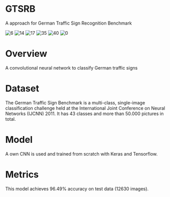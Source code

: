# GTSRB
A approach  for German Traffic Sign Recognition Benchmark

![6](https://user-images.githubusercontent.com/80426868/110699205-e474ee00-81ee-11eb-8b2d-126602a37778.png)
![14](https://user-images.githubusercontent.com/80426868/110699216-e76fde80-81ee-11eb-94fa-38f08ea3df81.png)
![17](https://user-images.githubusercontent.com/80426868/110699224-e8a10b80-81ee-11eb-83b9-08b8d5fbd80f.png)
![35](https://user-images.githubusercontent.com/80426868/110699234-eb036580-81ee-11eb-8709-8a739d9f0b96.png)
![40](https://user-images.githubusercontent.com/80426868/110699242-ed65bf80-81ee-11eb-94b4-807321fdf17b.png)
![0](https://user-images.githubusercontent.com/80426868/110699091-cc04d380-81ee-11eb-8eb5-54365c15e1f6.png)

# Overview
A convolutional neural network to classify German traffic signs

# Dataset
The German Traffic Sign Benchmark is a multi-class, single-image classification challenge held at the International Joint Conference on Neural Networks (IJCNN) 2011.
It has 43 classes and more than 50.000 pictures in total.

# Model
A own CNN is used and trained from scratch with Keras and Tensorflow.

# Metrics
This model achieves 96.49% accuracy on test data (12630 images).
